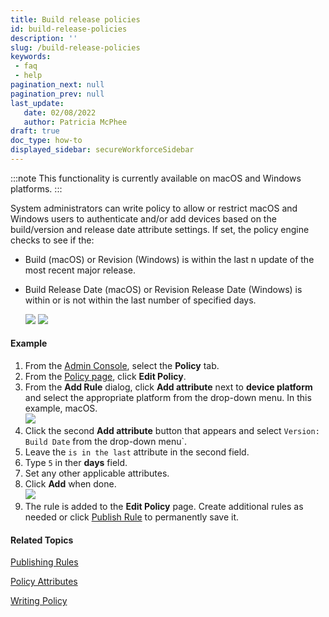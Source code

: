 ```yaml
---
title: Build release policies
id: build-release-policies
description: ''
slug: /build-release-policies
keywords: 
 - faq
 - help
pagination_next: null
pagination_prev: null
last_update: 
   date: 02/08/2022
   author: Patricia McPhee
draft: true
doc_type: how-to
displayed_sidebar: secureWorkforceSidebar
---
```



:::note
This functionality is currently available on macOS and Windows platforms.
:::

System administrators can write policy to allow or restrict macOS and Windows users to authenticate and/or add devices based on the build/version and release date attribute settings. If set, the policy engine checks to see if the:

*	Build (macOS) or Revision (Windows) is within the last n update of the most recent major release.
	
*	Build Release Date (macOS) or Revision Release Date (Windows) is within or is not within the last number of specified days.

	![](/images/policy/build-release-date-macos.PNG)
	![](/images/policy/build-release-date-windows.PNG)

#### Example ####

1.  From the [Admin Console](/docs/secure-work/workforce-settings/admin-console/admin-console-login), select the **Policy** tab.
2.  From the [Policy page](/docs/secure-work/workforce-settings/policy/policy-writing/writing-policy#creating-rules), click **Edit Policy**.
3.	From the **Add Rule** dialog, click **Add attribute** next to **device platform** and select the appropriate platform from the drop-down menu. In this example, macOS.  
    ![](/images/policy/device_platform_macos.PNG)
4.	Click the second **Add attribute** button that appears and select `Version: Build Date` from the drop-down menu`.
5.  Leave the `is in the last` attribute in the second field.
5.	Type `5` in ther **days** field.
7.  Set any other applicable attributes.
9.  Click **Add** when done.  
    ![](/images/policy/version-build-release-daate-macos-is-in-last-days.PNG)
10.  The rule is added to the **Edit Policy** page. Create additional rules as needed or click [Publish Rule](/docs/secure-work/workforce-settings/policy/policy-publish-rules/publishing-rules) to permanently save it.

#### Related Topics

[Publishing Rules](/docs/secure-work/workforce-settings/policy/policy-publish-rules/publishing-rules)

[Policy Attributes](/docs/secure-work/workforce-settings/policy/policy-writing/policy-attributes)

[Writing Policy](/docs/secure-work/workforce-settings/policy/policy-writing/writing-policy)